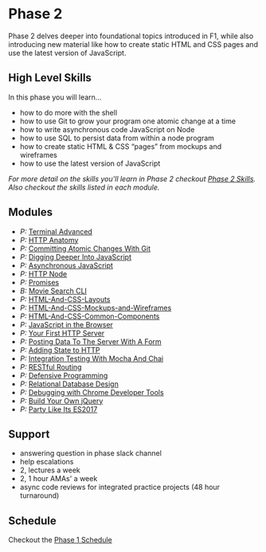 # Phase 2

Phase 2 delves deeper into foundational topics introduced in F1, while also
introducing new material like how to create static HTML and CSS pages and use
the latest version of JavaScript.


## High Level Skills

In this phase you will learn…

- how to do more with the shell
- how to use Git to grow your program one atomic change at a time
- how to write asynchronous code JavaScript on Node
- how to use SQL to persist data from within a node program
- how to create static HTML & CSS “pages” from mockups and wireframes
- how to use the latest version of JavaScript

_For more detail on the skills you'll learn in Phase 2 checkout
[Phase 2 Skills](./skills.md). Also checkout the skills listed in each module._


## Modules

- _P:_ [Terminal Advanced](../../modules/Terminal-Advanced)
- _P:_ [HTTP Anatomy](../../modules/HTTP-Anatomy)
- _P:_ [Committing Atomic Changes With Git](../../modules/Committing-Atomic-Changes-With-Git)
- _P:_ [Digging Deeper Into JavaScript](../../modules/Digging-Deeper-Into-Javascript)
- _P:_ [Asynchronous JavaScript](../../modules/Asynchronous-JavaScript)
- _P:_ [HTTP Node](../../modules/HTTP-Node)
- _P:_ [Promises](../../modules/Promises)
- _B:_ [Movie Search CLI](../../modules/Movie- Search-CLI)
- _P:_ [HTML-And-CSS-Layouts](../../modules/HTML-And-CSS-Layouts)
- _P:_ [HTML-And-CSS-Mockups-and-Wireframes](../../modules/HTML-And-CSS-Mockups-and-Wireframes)
- _P:_ [HTML-And-CSS-Common-Components](../../modules/HTML-And-CSS-Common-Components)
- _P:_ [JavaScript in the Browser](../../modules/JavaScript-in-the-Browser)
- _P:_ [Your First HTTP Server](../../modules/Your-First-HTTP-Server)
- _P:_ [Posting Data To The Server With A Form](../../modules/Posting-Data-To-The-Server-With-A-Form)
- _P:_ [Adding State to HTTP](../../modules/Adding-State-to-HTTP)
- _P:_ [Integration Testing With Mocha And Chai](../../modules/Integration-Testing-With-Mocha-And-Chai)
- _P:_ [RESTful Routing](../../modules/RESTful-Routing)
- _P:_ [Defensive Programming](../../modules/Defensive-Programming)
- _P:_ [Relational Database Design](../../modules/Relational-Database-Design)
- _P:_ [Debugging with Chrome Developer Tools](../../modules/Debugging-with-Chrome-Developer-Tools)
- _P:_ [Build Your Own jQuery](../../modules/Build-Your-Own-Jquery)
- _P:_ [Party Like Its ES2017](../../modules/Party-Like-Its-ES2017)

## Support

- answering question in phase slack channel
- help escalations
- 2, lectures a week
- 2, 1 hour AMAs' a week
- async code reviews for integrated practice projects (48 hour turnaround)


## Schedule

Checkout the [Phase 1 Schedule](./schedule.md)
